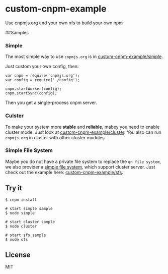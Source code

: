 custom-cnpm-example
===========

Use cnpmjs.org and your own nfs to build your own npm

##Samples

### Simple

The most simple way to use `cnpmjs.org` is in [custom-cnpm-example/simple](https://github.com/cnpm/custom-cnpm-example/tree/master/simple).

Just custom your own config, then:

```
var cnpm = require('cnpmjs.org');
var config = require('./config');

cnpm.startWorker(config);
cnpm.startSync(config);
```

Then you get a single-process cnpm server.

### Culster

To make your system more **stable** and **reliable**, mabey you need to enable cluster mode. Just look at [custom-cnpm-example/cluster](https://github.com/cnpm/custom-cnpm-example/tree/master/cluster). You also can run `cnpmjs.org` in cluster with other cluster modules.

### Simple File System

Maybe you do not have a private file system to replace the `qn file system`, we also provider a [simple file system](https://github.com/cnpm/sfs), which support cluster server. Just check out the example here: [custom-cnpm-example/sfs](https://github.com/cnpm/custom-cnpm-example/tree/master/sfs).

## Try it

```
$ cnpm install

# start simple sample
$ node simple

# start cluster sample
$ node cluster

# start sfs sample
$ node sfs
```


## License
MIT
